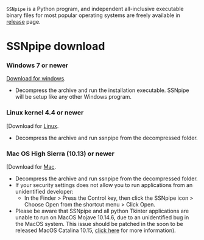`SSNpipe` is a Python program, and independent all-inclusive executable binary files for most popular operating systems are freely available in [release](https://github.com/ahvdk/ssnpipe/releases) page.

# SSNpipe download
### Windows 7 or newer
[Download for windows](https://github.com/ahvdk/SSNpipe/releases/download/v.1.0-beta/ssnpipe_windows.zip).
- Decompress the archive and run the installation executable. SSNpipe will be setup like any other Windows program.

### Linux kernel 4.4 or newer
[Download for [Linux](https://github.com/ahvdk/SSNpipe/releases/download/v.1.0-beta/ssnpipe_unix.tar.gz).
- Decompress the archive and run ssnpipe from the decompressed folder.

### Mac OS High Sierra (10.13) or newer
[Download for [Mac](https://github.com/ahvdk/SSNpipe/releases/download/v.1.0-beta/ssnpipe_mac.zip).
- Decompress the archive and run ssnpipe from the decompressed folder.
- If your security settings does not allow you to run applications from an unidentified developer:
  - In the Finder > Press the Control key, then click the SSNpipe icon > Choose Open from the shortcut menu > Click Open.
- Please be aware that SSNpipe and all python Tkinter applications are unable to run on MacOS Mojave 10.14.6, due to an unidentified bug in the MacOS system. This issue should be patched in the soon to be released MacOS Catalina 10.15, [click here](https://discussions.apple.com/thread/250549297) for more information).
